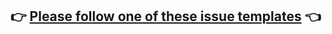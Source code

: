 ## 👉 [Please follow one of these issue templates](https://github.com/boyney123/eventcatalog/issues/new/choose) 👈